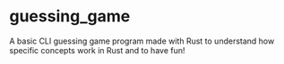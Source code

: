 # guessing_game
A basic CLI guessing game program made with Rust to understand how specific concepts work in Rust and to have fun!
